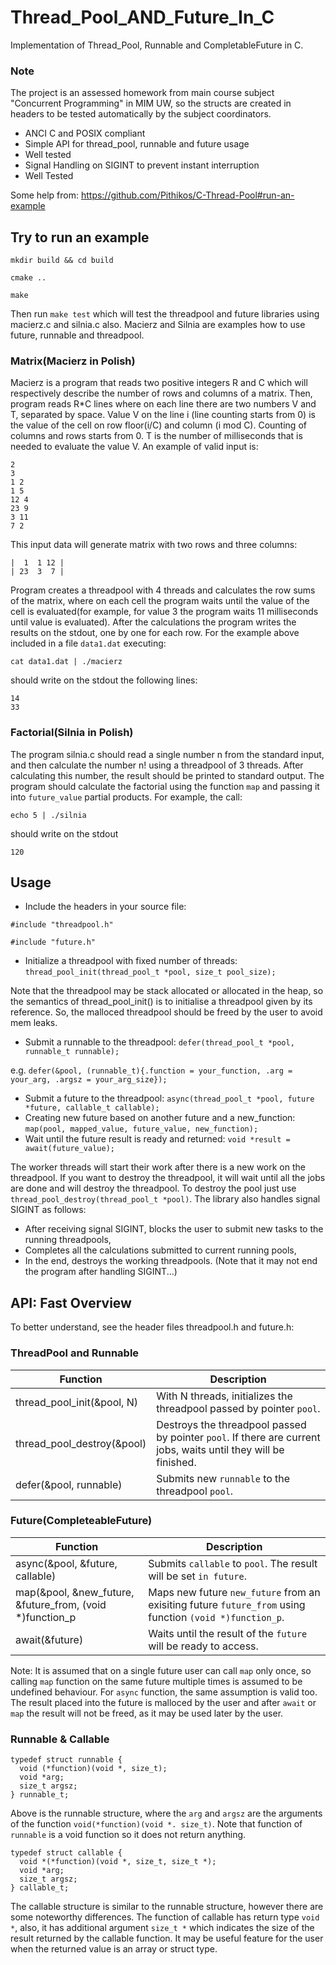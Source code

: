 # Thread_Pool_AND_Future_In_C #
Implementation of Thread_Pool, Runnable and CompletableFuture in C.

### Note ###

The project is an assessed homework from main course subject "Concurrent Programming" in MIM UW,
so the structs are created in headers to be tested automatically by the subject coordinators.

* ANCI C and POSIX compliant
* Simple API for thread_pool, runnable and future usage
* Well tested
* Signal Handling on SIGINT to prevent instant interruption
* Well Tested

Some help from: https://github.com/Pithikos/C-Thread-Pool#run-an-example

## Try to run an example ##

`mkdir build && cd build`

`cmake ..`

`make`

Then run `make test` which will test the threadpool and future libraries using macierz.c and silnia.c also.
Macierz and Silnia are examples how to use future, runnable and threadpool.

### Matrix(Macierz in Polish) ###

Macierz is a program that reads two positive integers R and C which will respectively describe the number of rows and columns of a matrix. Then, program reads R*C lines where on each line there are two numbers V and T, separated by space. Value V on the line i (line counting starts from 0) is the value of the cell on row floor(i/C) and column (i mod C). Counting of columns and rows starts from 0. T is the number of milliseconds that is needed to evaluate the value V. An example of valid input is:

```
2
3
1 2
1 5
12 4
23 9
3 11
7 2
```

This input data will generate matrix with two rows and three columns:

```
|  1  1 12 |
| 23  3  7 |
```
Program creates a threadpool with 4 threads and calculates the row sums of the matrix, where on each cell the program waits until the value of the cell is evaluated(for example, for value 3 the program waits 11 milliseconds until value is evaluated). After the calculations the program writes the results on the stdout, one by one for each row. For the example above included in a file `data1.dat` executing:

`cat data1.dat | ./macierz`

should write on the stdout the following lines:

```
14
33
```

### Factorial(Silnia in Polish) ###

The program silnia.c should read a single number n from the standard input, and then calculate the number n! using a threadpool of 3 threads. After calculating this number, the result should be printed to standard output. The program should calculate the factorial using the function `map` and passing it into `future_value` partial products. For example, the call:

`echo 5 | ./silnia`

should write on the stdout

`120`

## Usage ##

* Include the headers in your source file: 

`#include "threadpool.h"`

`#include "future.h"`

* Initialize a threadpool with fixed number of threads: `thread_pool_init(thread_pool_t *pool, size_t pool_size);`

Note that the threadpool may be stack allocated or allocated in the heap, so the semantics of thread_pool_init() is to initialise a threadpool given by its reference. So, the malloced threadpool should be freed by the user to avoid mem leaks.

* Submit a runnable to the threadpool: `defer(thread_pool_t *pool, runnable_t runnable);`

e.g. `defer(&pool, (runnable_t){.function = your_function,
                            .arg = your_arg,
                            .argsz = your_arg_size});`
                            
* Submit a future to the threadpool: `async(thread_pool_t *pool, future *future, callable_t callable);`
* Creating new future based on another future and a new_function: `map(pool, mapped_value, future_value, new_function);`
* Wait until the future result is ready and returned: `void *result = await(future_value);`

The worker threads will start their work after there is a new work on the threadpool. If you want to destroy the threadpool, it will wait until all the jobs are done and will destroy the threadpool. To destroy the pool just use `thread_pool_destroy(thread_pool_t *pool)`. The library also handles signal SIGINT as follows:

* After receiving signal SIGINT, blocks the user to submit new tasks to the running threadpools,
* Completes all the calculations submitted to current running pools,
* In the end, destroys the working threadpools. (Note that it may not end the program after handling SIGINT...)

## API: Fast Overview ##
To better understand, see the header files threadpool.h and future.h:

### ThreadPool and Runnable ###

Function                                | Description
--------------------------------------- | ---------------------------------------
thread_pool_init(&pool, N)              | With N threads, initializes the threadpool passed by pointer `pool`.
thread_pool_destroy(&pool)              | Destroys the threadpool passed by pointer `pool`. If there are current jobs, waits until they will be finished.
defer(&pool, runnable)                  | Submits new `runnable` to the threadpool `pool`.

### Future(CompleteableFuture) ###

Function                                                                           | Description
---------------------------------------------------------------------------------- | ---------------------------------------
async(&pool, &future, callable)                                                    | Submits `callable` to `pool`. The result will be set `in future`.
map(&pool, &new_future, &future_from, (void *)function_p                           | Maps new future `new_future` from an exisiting future `future_from` using function `(void *)function_p`.
await(&future)                                                                     | Waits until the result of the `future` will be ready to access.

Note: It is assumed that on a single future user can call `map` only once, so calling `map` function on the same future multiple times is assumed to be undefined behaviour. For `async` function, the same assumption is valid too. The result placed into the future is malloced by the user and after `await` or `map` the result will not be freed, as it may be used later by the user. 

### Runnable & Callable ###

```
typedef struct runnable {
  void (*function)(void *, size_t);
  void *arg;
  size_t argsz;
} runnable_t;
```
Above is the runnable structure, where the `arg` and `argsz` are the arguments of the function `void(*function)(void *. size_t)`. Note that function of `runnable` is a void function so it does not return anything.

```
typedef struct callable {
  void *(*function)(void *, size_t, size_t *);
  void *arg;
  size_t argsz;
} callable_t;
```

The callable structure is similar to the runnable structure, however there are some noteworthy differences. The function of callable has return type `void *`, also, it has additional argument `size_t *` which indicates the size of the result returned by the callable function. It may be useful feature for the user when the returned value is an array or struct type.
